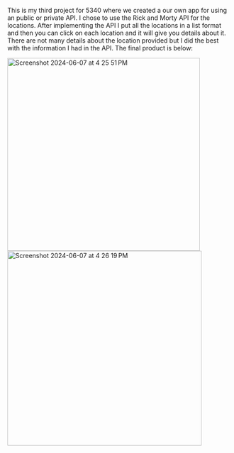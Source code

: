 This is my third project for 5340 where we created a our own app for using an public or private API. I chose to use the Rick and Morty API for the locations. 
After implementing the API I put all the locations in a list format and then you can click on each location and it will give you details about it.
There are not many details about the location provided but I did the best with the information I had in the API. The final product is below:

<img width="434" alt="Screenshot 2024-06-07 at 4 25 51 PM" src="https://github.com/maorn124/RIckandMorty/assets/127888167/4264e536-09e4-4ef2-b932-a8f9791ecd44">
<img width="438" alt="Screenshot 2024-06-07 at 4 26 19 PM" src="https://github.com/maorn124/RIckandMorty/assets/127888167/6f45927c-2d18-49df-aeaa-ea2830d8b4d6">
